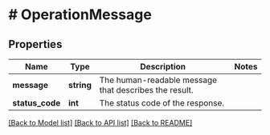 # # OperationMessage

## Properties

Name | Type | Description | Notes
------------ | ------------- | ------------- | -------------
**message** | **string** | The human-readable message that describes the result. |
**status_code** | **int** | The status code of the response. |

[[Back to Model list]](../../README.md#models) [[Back to API list]](../../README.md#endpoints) [[Back to README]](../../README.md)
